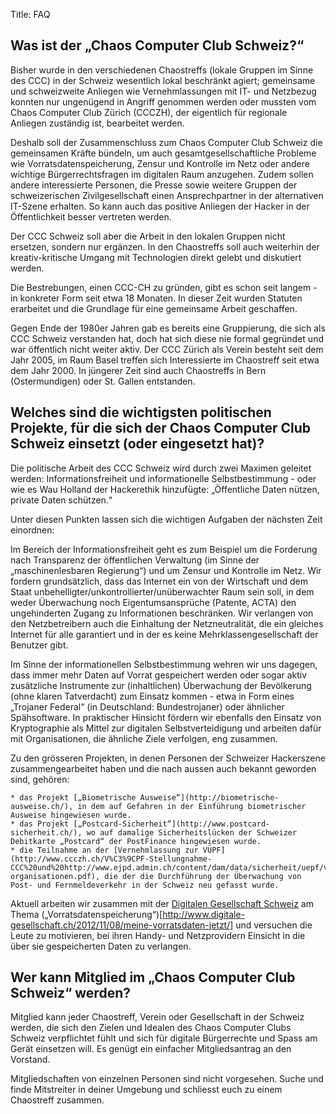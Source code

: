 Title: FAQ

## Was ist der „Chaos Computer Club Schweiz?“

Bisher wurde in den verschiedenen Chaostreffs (lokale Gruppen im Sinne des CCC) in der Schweiz wesentlich lokal beschränkt agiert; gemeinsame und schweizweite Anliegen wie Vernehmlassungen mit IT- und Netzbezug konnten nur ungenügend in Angriff genommen werden oder mussten vom Chaos Computer Club Zürich (CCCZH), der eigentlich für regionale Anliegen zuständig ist, bearbeitet werden.

Deshalb soll der Zusammenschluss zum Chaos Computer Club Schweiz die gemeinsamen Kräfte bündeln, um auch gesamtgesellschaftliche Probleme wie Vorratsdatenspeicherung, Zensur und Kontrolle im Netz oder andere wichtige Bürgerrechtsfragen im digitalen Raum anzugehen. Zudem sollen andere interessierte Personen, die Presse sowie weitere Gruppen der schweizerischen Zivilgesellschaft einen Ansprechpartner in der alternativen IT-Szene erhalten. So kann auch das positive Anliegen der Hacker in der Öffentlichkeit besser vertreten werden.

Der CCC Schweiz soll aber die Arbeit in den lokalen Gruppen nicht ersetzen, sondern nur ergänzen. In den Chaostreffs soll auch weiterhin der kreativ-kritische Umgang mit Technologien direkt gelebt und diskutiert werden.

Die Bestrebungen, einen CCC-CH zu gründen, gibt es schon seit langem - in konkreter Form seit etwa 18 Monaten. In dieser Zeit wurden Statuten erarbeitet und die Grundlage für eine gemeinsame Arbeit geschaffen.

Gegen Ende der 1980er Jahren gab es bereits eine Gruppierung, die sich als CCC Schweiz verstanden hat, doch hat sich diese nie formal gegründet und war öffentlich nicht weiter aktiv. Der CCC Zürich als Verein besteht seit dem Jahr 2005, im Raum Basel treffen sich Interessierte im Chaostreff seit etwa dem Jahr 2000. In jüngerer Zeit sind auch Chaostreffs in Bern (Ostermundigen) oder St. Gallen entstanden.

## Welches sind die wichtigsten politischen Projekte, für die sich der Chaos Computer Club Schweiz einsetzt (oder eingesetzt hat)?

Die politische Arbeit des CCC Schweiz wird durch zwei Maximen geleitet werden: Informationsfreiheit und informationelle Selbstbestimmung - oder wie es Wau Holland der Hackerethik hinzufügte: „Öffentliche Daten nützen, private Daten schützen.“

Unter diesen Punkten lassen sich die wichtigen Aufgaben der nächsten Zeit einordnen:

Im Bereich der Informationsfreiheit geht es zum Beispiel um die Forderung nach Transparenz der öffentlichen Verwaltung (im Sinne der „maschinenlesbaren Regierung“) und um Zensur und Kontrolle im Netz. Wir fordern grundsätzlich, dass das Internet ein von der Wirtschaft und dem Staat unbehelligter/unkontrollierter/unüberwachter Raum sein soll, in dem weder Überwachung noch Eigentumsansprüche (Patente, ACTA) den ungehinderten Zugang zu Informationen beschränken. Wir verlangen von den Netzbetreibern auch die Einhaltung der Netzneutralität, die ein gleiches Internet für alle garantiert und in der es keine Mehrklassengesellschaft der Benutzer gibt.

Im Sinne der informationellen Selbstbestimmung wehren wir uns dagegen, dass immer mehr Daten auf Vorrat gespeichert werden oder sogar aktiv zusätzliche Instrumente zur (inhaltlichen) Überwachung der Bevölkerung (ohne klaren Tatverdacht) zum Einsatz kommen - etwa in Form eines „Trojaner Federal“ (in Deutschland: Bundestrojaner) oder ähnlicher Spähsoftware. In praktischer Hinsicht fördern wir ebenfalls den Einsatz von Kryptographie als Mittel zur digitalen Selbstverteidigung und arbeiten dafür mit Organisationen, die ähnliche Ziele verfolgen, eng zusammen.

Zu den grösseren Projekten, in denen Personen der Schweizer Hackerszene zusammengearbeitet haben und die nach aussen auch bekannt geworden sind, gehören:

    * das Projekt [„Biometrische Ausweise“](http://biometrische-ausweise.ch/), in dem auf Gefahren in der Einführung biometrischer Ausweise hingewiesen wurde.
    * das Projekt [„Postcard-Sicherheit“](http://www.postcard-sicherheit.ch/), wo auf damalige Sicherheitslücken der Schweizer Debitkarte „Postcard“ der PostFinance hingewiesen wurde.
    * die Teilnahme an der [Vernehmlassung zur VÜPF](http://www.ccczh.ch/V%C3%9CPF-Stellungnahme-CCC%20und%20http://www.ejpd.admin.ch/content/dam/data/sicherheit/uepf/ve-organisationen.pdf), die der die Durchführung der Überwachung von Post- und Fernmeldeverkehr in der Schweiz neu gefasst wurde.

Aktuell arbeiten wir zusammen mit der [Digitalen Gesellschaft Schweiz](http://www.digitale-gesellschaft.ch/) am Thema („Vorratsdatenspeicherung“)[http://www.digitale-gesellschaft.ch/2012/11/08/meine-vorratsdaten-jetzt/] und versuchen die Leute zu motivieren, bei ihren Handy- und Netzprovidern Einsicht in die über sie gespeicherten Daten zu verlangen.

## Wer kann Mitglied im „Chaos Computer Club Schweiz“ werden?

Mitglied kann jeder Chaostreff, Verein oder Gesellschaft in der Schweiz werden, die sich den Zielen und Idealen des Chaos Computer Clubs Schweiz verpflichtet fühlt und sich für digitale Bürgerrechte und Spass am Gerät einsetzen will. Es genügt ein einfacher Mitgliedsantrag an den Vorstand.

Mitgliedschaften von einzelnen Personen sind nicht vorgesehen. Suche und finde Mitstreiter in deiner Umgebung und schliesst euch zu einem Chaostreff zusammen.

